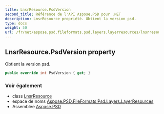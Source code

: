 ```yaml
---
title: LnsrResource.PsdVersion
second_title: Référence de l'API Aspose.PSD pour .NET
description: LnsrResource propriété. Obtient la version psd.
type: docs
weight: 50
url: /fr/net/aspose.psd.fileformats.psd.layers.layerresources/lnsrresource/psdversion/
---
```

## LnsrResource.PsdVersion property

Obtient la version psd.

```csharp
public override int PsdVersion { get; }
```

### Voir également

* class [LnsrResource](../)
* espace de noms [Aspose.PSD.FileFormats.Psd.Layers.LayerResources](../../lnsrresource/)
* Assemblée [Aspose.PSD](../../../)


